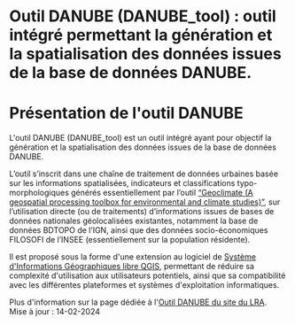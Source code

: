 # Outil DANUBE (DANUBE_tool) : outil intégré permettant la génération et la spatialisation des données issues de la base de données DANUBE.

# Présentation de l'outil DANUBE
L'outil DANUBE (DANUBE_tool) est un outil intégré ayant pour objectif la génération et la spatialisation des données issues de la base de données DANUBE.

L’outil s’inscrit dans une chaîne de traitement de données urbaines basée sur les informations spatialisées, indicateurs et classifications typo-morphologiques générés essentiellement par l’outil [“Geoclimate (A geospatial processing toolbox for environmental and climate studies)”](https://github.com/orbisgis/geoclimate), sur l’utilisation directe (ou de traitements) d’informations issues de bases de données nationales géolocalisées existantes, notamment la base de données BDTOPO de l’IGN, ainsi que des données socio-économiques FILOSOFI de l’INSEE (essentiellement sur la population résidente).

Il est proposé sous la forme d'une extension au logiciel de [Système d'Informations Géographiques libre QGIS](https://qgis.org/), permettant de réduire sa complexité d'utilisation aux utilisateurs potentiels, ainsi que sa compatibilité avec les différentes plateformes et systèmes d'exploitation informatiques.

Plus d'information sur la page dédiée à l'[Outil DANUBE du site du LRA](https://lra.toulouse.archi.fr/lra/activites/projets/DANUBE/DANUBE_tool).
<br/>
Mise à jour : 14-02-2024
